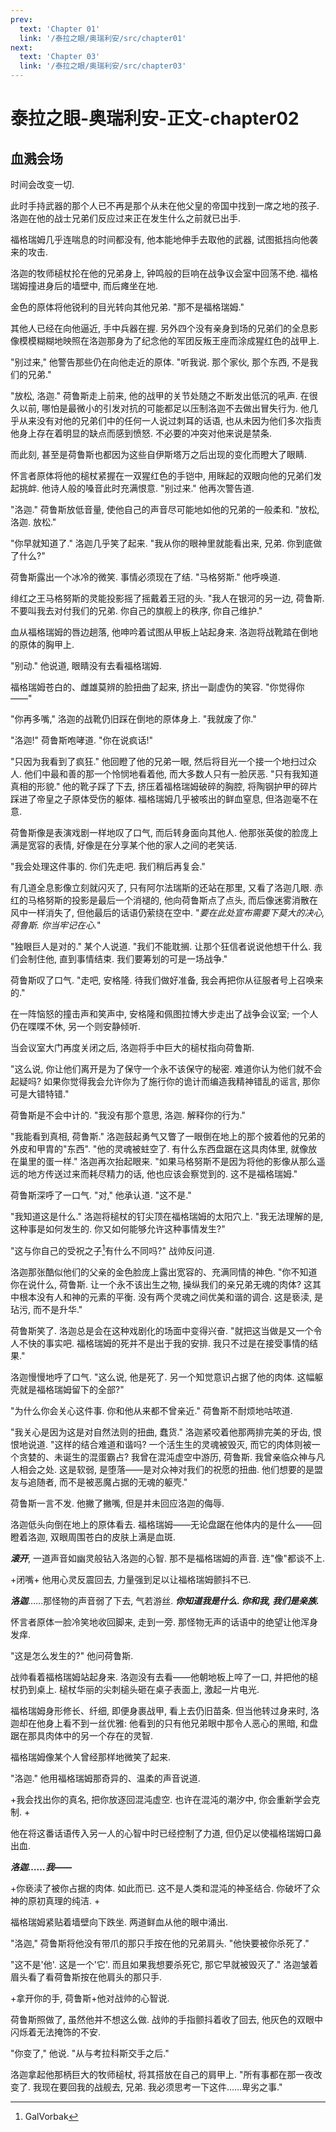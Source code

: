 ```yaml
---
prev:
  text: 'Chapter 01'
  link: '/泰拉之眼/奥瑞利安/src/chapter01'
next:
  text: 'Chapter 03'
  link: '/泰拉之眼/奥瑞利安/src/chapter03'
---
```


# 泰拉之眼-奥瑞利安-正文-chapter02

## 血溅会场

时间会改变一切.

此时手持武器的那个人已不再是那个从未在他父皇的帝国中找到一席之地的孩子. 洛迦在他的战士兄弟们反应过来正在发生什么之前就已出手.

福格瑞姆几乎连喘息的时间都没有, 他本能地伸手去取他的武器, 试图抵挡向他袭来的攻击.

洛迦的牧师槌杖抡在他的兄弟身上, 钟鸣般的巨响在战争议会室中回荡不绝. 福格瑞姆撞进身后的墙壁中, 而后瘫坐在地.

金色的原体将他锐利的目光转向其他兄弟. "那不是福格瑞姆."

其他人已经在向他逼近, 手中兵器在握. 另外四个没有亲身到场的兄弟们的全息影像模模糊糊地映照在洛迦那身为了纪念他的军团反叛王座而涂成猩红色的战甲上.

"别过来," 他警告那些仍在向他走近的原体. "听我说. 那个家伙, 那个东西, 不是我们的兄弟."

"放松, 洛迦." 荷鲁斯走上前来, 他的战甲的关节处随之不断发出低沉的吼声. 在很久以前, 哪怕是最微小的引发对抗的可能都足以压制洛迦不去做出冒失行为. 他几乎从来没有对他的兄弟们中的任何一人说过刺耳的话语, 也从未因为他们多次指责他身上存在着明显的缺点而感到愤怒. 不必要的冲突对他来说是禁条.

而此刻, 甚至是荷鲁斯也都因为这些自伊斯塔万之后出现的变化而瞪大了眼睛.

怀言者原体将他的槌杖紧握在一双猩红色的手铠中, 用眯起的双眼向他的兄弟们发起挑衅. 他诗人般的嗓音此时充满恨意. "别过来." 他再次警告道.

"洛迦." 荷鲁斯放低音量, 使他自己的声音尽可能地如他的兄弟的一般柔和. "放松, 洛迦. 放松."

"你早就知道了." 洛迦几乎笑了起来. "我从你的眼神里就能看出来, 兄弟. 你到底做了什么?"

荷鲁斯露出一个冰冷的微笑. 事情必须现在了结. "马格努斯." 他呼唤道.

绯红之王马格努斯的灵能投影摇了摇戴着王冠的头. "我人在银河的另一边, 荷鲁斯. 不要叫我去对付我们的兄弟. 你自己的旗舰上的秩序, 你自己维护."

血从福格瑞姆的唇边趟落, 他呻吟着试图从甲板上站起身来. 洛迦将战靴踏在倒地的原体的胸甲上.

"别动." 他说道, 眼睛没有去看福格瑞姆.

福格瑞姆苍白的、雌雄莫辨的脸扭曲了起来, 挤出一副虚伪的笑容. "你觉得你——"

"你再多嘴," 洛迦的战靴仍旧踩在倒地的原体身上. "我就废了你."

"洛迦!" 荷鲁斯咆哮道. "你在说疯话!"

"只因为我看到了疯狂." 他回瞪了他的兄弟一眼, 然后将目光一个接一个地扫过众人. 他们中最和善的那一个怜悯地看着他, 而大多数人只有一脸厌恶. "只有我知道真相的形貌." 他的靴子踩了下去, 挤压着福格瑞姆破碎的胸腔, 将陶钢护甲的碎片踩进了帝皇之子原体受伤的躯体. 福格瑞姆几乎被咳出的鲜血窒息, 但洛迦毫不在意.

荷鲁斯像是表演戏剧一样地叹了口气, 而后转身面向其他人. 他那张英俊的脸庞上满是宽容的表情, 好像是在分享某个他的家人之间的老笑话.

"我会处理这件事的. 你们先走吧. 我们稍后再复会."

有几道全息影像立刻就闪灭了, 只有阿尔法瑞斯的还站在那里, 又看了洛迦几眼. 赤红的马格努斯的投影是最后一个消褪的, 他向荷鲁斯点了点头, 而后像迷雾消散在风中一样消失了, 但他最后的话语仍萦绕在空中. "*要在此处宣布需要下莫大的决心, 荷鲁斯. 你当牢记在心.*"

"独眼巨人是对的." 某个人说道. "我们不能耽搁. 让那个狂信者说说他想干什么. 我们会制住他, 直到事情结束. 我们要筹划的可是一场战争."

荷鲁斯叹了口气. "走吧, 安格隆. 待我们做好准备, 我会再把你从征服者号上召唤来的."

在一阵恼怒的撞击声和笑声中, 安格隆和佩图拉博大步走出了战争会议室; 一个人仍在喋喋不休, 另一个则安静倾听.

当会议室大门再度关闭之后, 洛迦将手中巨大的槌杖指向荷鲁斯.

"这么说, 你让他们离开是为了保守一个永不该保守的秘密. 难道你认为他们就不会起疑吗? 如果你觉得我会允许你为了施行你的诡计而编造我精神错乱的谣言, 那你可是大错特错."

荷鲁斯是不会中计的. "我没有那个意思, 洛迦. 解释你的行为."

"我能看到真相, 荷鲁斯." 洛迦鼓起勇气又瞥了一眼倒在地上的那个披着他的兄弟的外皮和甲胄的"东西". "他的灵魂被蛀空了. 有什么东西盘踞在这具肉体里, 就像放在巢里的蛋一样." 洛迦再次抬起眼来. "如果马格努斯不是因为将他的影像从那么遥远的地方传送过来而耗尽精力的话, 他也应该会察觉到的. 这不是福格瑞姆."

荷鲁斯深呼了一口气. "对," 他承认道. "这不是."

"我知道这是什么." 洛迦将槌杖的钉尖顶在福格瑞姆的太阳穴上. "我无法理解的是, 这种事是如何发生的. 你又如何能够允许这种事情发生?"

"这与你自己的受祝之子[^1]有什么不同吗?" 战帅反问道.

洛迦那张酷似他们的父亲的金色脸庞上露出宽容的、充满同情的神色. "你不知道你在说什么, 荷鲁斯. 让一个永不该出生之物, 操纵我们的亲兄弟无魂的肉体? 这其中根本没有人和神的元素的平衡. 没有两个灵魂之间优美和谐的调合. 这是亵渎, 是玷污, 而不是升华."

荷鲁斯笑了. 洛迦总是会在这种戏剧化的场面中变得兴奋. "就把这当做是又一个令人不快的事实吧. 福格瑞姆的死并不是出于我的安排. 我只不过是在接受事情的结果."

洛迦慢慢地呼了口气. "这么说, 他是死了. 另一个知觉意识占据了他的肉体. 这幅躯壳就是福格瑞姆留下的全部?"

"为什么你会关心这件事. 你和他从来都不曾亲近." 荷鲁斯不耐烦地咕哝道.

"我关心是因为这是对自然法则的扭曲, 蠢货." 洛迦紧咬着他那两排完美的牙齿, 恨恨地说道. "这样的结合难道和谐吗? 一个活生生的灵魂被毁灭, 而它的肉体则被一个贪婪的、未诞生的混蛋霸占? 我曾在混沌虚空中游历, 荷鲁斯. 我曾亲临众神与凡人相会之处. 这是软弱, 是堕落——是对众神对我们的祝愿的扭曲. 他们想要的是盟友与追随者, 而不是被恶魔占据的无魂的躯壳."

荷鲁斯一言不发. 他撇了撇嘴, 但是并未回应洛迦的侮辱.

洛迦低头向倒在地上的原体看去. 福格瑞姆——无论盘踞在他体内的是什么——回瞪着洛迦, 双眼周围苍白的皮肤上满是血斑.

***滚开***, 一道声音如幽灵般钻入洛迦的心智. 那不是福格瑞姆的声音. 连"像"都谈不上.

+闭嘴+ 他用心灵反震回去, 力量强到足以让福格瑞姆颤抖不已.

***洛迦***……那怪物的声音弱了下去, 气若游丝. ***你知道我是什么. 你和我, 我们是亲族.***

怀言者原体一脸冷笑地收回脚来, 走到一旁. 那怪物无声的话语中的绝望让他浑身发痒.

"这是怎么发生的?" 他问荷鲁斯.

战帅看着福格瑞姆站起身来. 洛迦没有去看——他朝地板上啐了一口, 并把他的槌杖扔到桌上. 槌杖华丽的尖刺槌头砸在桌子表面上, 激起一片电光.

福格瑞姆身形修长、纤细, 即便身裹战甲, 看上去仍旧苗条. 但当他转过身来时, 洛迦却在他身上看不到一丝优雅: 他看到的只有他兄弟眼中那令人恶心的黑暗, 和盘踞在那具肉体中的另一个存在的灵智.

福格瑞姆像某个人曾经那样地微笑了起来.

"洛迦." 他用福格瑞姆那奇异的、温柔的声音说道.

+我会找出你的真名, 把你放逐回混沌虚空. 也许在混沌的潮汐中, 你会重新学会克制. +

他在将这番话语传入另一人的心智中时已经控制了力道, 但仍足以使福格瑞姆口鼻出血.

***洛迦……我——***

+你亵渎了被你占据的肉体. 如此而已. 这不是人类和混沌的神圣结合. 你破坏了众神的原初真理的纯洁. +

福格瑞姆紧贴着墙壁向下跌坐. 两道鲜血从他的眼中涌出.

"洛迦," 荷鲁斯将他没有带爪的那只手按在他的兄弟肩头. "他快要被你杀死了."

"这不是'他'. 这是一个'它'. 而且如果我想要杀死它, 那它早就被毁灭了." 洛迦皱着眉头看了看荷鲁斯按在他肩头的那只手.

+拿开你的手, 荷鲁斯+他对战帅的心智说.

荷鲁斯照做了, 虽然他并不想这么做. 战帅的手指颤抖着收了回去, 他灰色的双眼中闪烁着无法掩饰的不安.

"你变了," 他说. "从与考拉科斯交手之后."

洛迦拿起他那柄巨大的牧师槌杖, 将其搭放在自己的肩甲上. "所有事都在那一夜改变了. 我现在要回我的战舰去, 兄弟. 我必须思考一下这件……卑劣之事."

[^1]: GalVorbak
